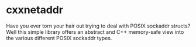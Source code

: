 # cxxnetaddr
Have you ever torn your hair out trying to deal with POSIX sockaddr structs? Well this simple library offers an abstract and C++ memory-safe view into the various different POSIX sockaddr types.
